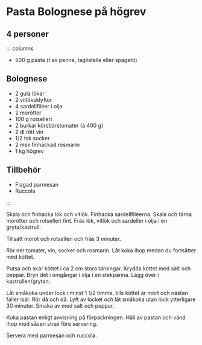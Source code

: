 # Pasta Bolognese på högrev

## 4 personer

::: columns

-   500 g pasta (t ex penne, tagliatelle eller spagetti)

## Bolognese
-   2 gula lökar
-   2 vitlöksklyftor
-   4 sardellfiléer i olja
-   2 morötter
-   100 g rotselleri
-   2 burkar körsbärstomater (à 400 g)
-   2 dl rött vin
-   1/2 tsk socker
-   2 msk finhackad rosmarin
-   1 kg högrev

## Tillbehör
-   Flagad parmesan
-   Ruccola

:::

Skala och finhacka lök och vitlök. Finhacka sardellfiléerna. Skala och
tärna morötter och rotselleri fint. Fräs lök, vitlök och sardeller i
olja i en gryta/kastrull.

Tillsätt morot och rotselleri och fräs 3 minuter.

Rör ner tomater, vin, socker och rosmarin. Låt koka ihop medan du
fortsätter med köttet.

Putsa och skär köttet i ca 2 cm stora tärningar. Krydda köttet med salt
och peppar. Bryn det i omgångar i olja i en stekpanna. Lägg över i
kastrullen/grytan.

Låt småkoka under lock i minst 1 1/2 timme, tills köttet är mört och
nästan faller isär. Rör då och då. Lyft av locket och låt småkoka utan
lock ytterligare 30 minuter. Smaka av med salt och peppar.

Koka pastan enligt anvisning på förpackningen. Häll av pastan och vänd
ihop med såsen strax före servering.

Servera med parmesan och ruccola.
